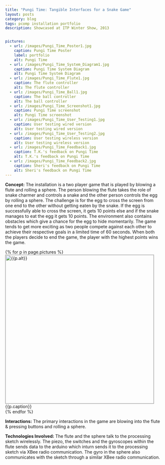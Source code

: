```yaml
---
title: "Pungi Time: Tangible Interfaces for a Snake Game"
layout: posts
category: blog
tags: pcomp installation portfolio
description: Showcased at ITP Winter Show, 2013


pictures: 
  - url: /images/Pungi_Time_Poster1.jpg
    caption: Pungi Time Poster
    label: portfolio
    alt: Pungi Time
  - url: /images/Pungi_Time_System_Diagram1.jpg
    caption: Pungi Time System Diagram
    alt: Pungi Time System Diagram
  - url: /images/Pungi_Time_Flute1.jpg
    caption: The flute controller
    alt: The flute controller
  - url: /images/Pungi_Time_Ball1.jpg
    caption: The ball controller
    alt: The ball controller
  - url: /images/Pungi_Time_Screenshot1.jpg
    caption: Pungi Time screenshot
    alt: Pungi Time screenshot
  - url: /images/Pungi_Time_User_Testing1.jpg
    caption: User testing wired version
    alt: User testing wired version
  - url: /images/Pungi_Time_User_Testing2.jpg
    caption: User testing wireless version
    alt: User testing wireless version
  - url: /images/Pungi_Time_Feedback1.jpg
    caption: T.K.'s feedback on Pungi Time
    alt: T.K.'s feedback on Pungi Time
  - url: /images/Pungi_Time_Feedback2.jpg
    caption: Sheri's feedback on Pungi Time
    alt: Sheri's feedback on Pungi Time
---
```


**Concept:** The installation is a two player game that is played by blowing a flute and rolling a sphere. The person blowing the flute takes the role of snake charmer and controls a snake and the other person controls the egg by rolling a sphere. The challenge is for the egg to cross the screen from one end to the other without getting eaten by the snake. If the egg is successfully able to cross the screen, it gets 10 points else and if the snake manages to eat the egg it gets 10 points. The environment also contains obstacles which give a chance for the egg to hide momentarily. The game tends to get more exciting as two people compete against each other to achieve their respective goals in a limited time of 60 seconds. When both the players decide to end the game, the player with the highest points wins the game.

{% for p in page.pictures %}
 <img style="width:480px; border:1px solid #AAA" src="{{site.assetURL}}{{p.url}}" title="{{p.alt}}" alt="{{p.alt}}"/>
 <span style="display:block">{{p.caption}}</span>
{% endfor %}

**Interactions:**
The primary interactions in the game are blowing into the flute & pressing buttons and rolling a sphere. 

**Technologies Involved:**
The flute and the sphere talk to the processing sketch wirelessly. The piezo, the switches and the gyroscopes within the flute sends data to the arduino which inturn sends it to the processing sketch via XBee radio communication. The gyro in the sphere also communicates with the sketch through a similar XBee radio communication. 









